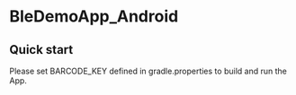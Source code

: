 # BleDemoApp_Android
## Quick start
Please set BARCODE_KEY defined in gradle.properties to build and run the App.
